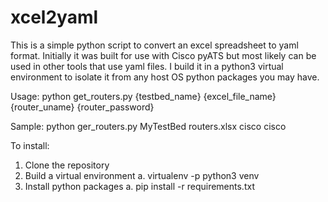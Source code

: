 # xcel2yaml

This is a simple python script to convert an excel spreadsheet to yaml format.
Initially it was built for use with Cisco pyATS but most likely can be used in other tools that use yaml files.
I build it in a python3 virtual environment to isolate it from any host OS python packages you may have.

Usage:
python get_routers.py {testbed_name} {excel_file_name} {router_uname} {router_password}

Sample:
python ger_routers.py MyTestBed routers.xlsx cisco cisco

To install:

1.  Clone the repository
2.  Build a virtual environment
    a. virtualenv -p python3 venv
3. Install python packages
    a. pip install -r requirements.txt
    
    
